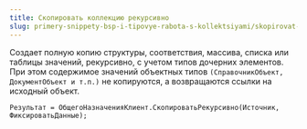 ```yaml
---
title: Скопировать коллекцию рекурсивно
slug: primery-snippety-bsp-i-tipovye-rabota-s-kollektsiyami/skopirovat-kollektsiyu-rekursivno
---
```

Создает полную копию структуры, соответствия, массива, списка или таблицы значений, рекурсивно,
с учетом типов дочерних элементов. При этом содержимое значений объектных типов
`(СправочникОбъект, ДокументОбъект и т.п.)` не копируются, а возвращаются ссылки на исходный объект.
```bsl
Результат = ОбщегоНазначенияКлиент.СкопироватьРекурсивно(Источник, ФиксироватьДанные);
```